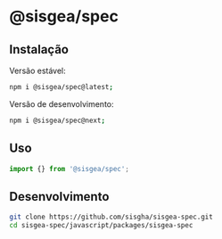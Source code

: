 # @sisgea/spec

## Instalação

Versão estável:

```sh
npm i @sisgea/spec@latest;
```

Versão de desenvolvimento:

```sh
npm i @sisgea/spec@next;
```

## Uso

```ts
import {} from '@sisgea/spec';
```

## Desenvolvimento

```sh
git clone https://github.com/sisgha/sisgea-spec.git
cd sisgea-spec/javascript/packages/sisgea-spec
```

<!--  -->
